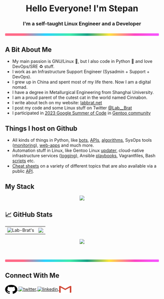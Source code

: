 <h1 align="center"> Hello Everyone! I'm Stepan</h1>

<h3 align="center"> I'm a self-taught Linux Engineer and a Developer </h3>
<p><a href="https://labbrat.net/blog/rainbow/"><img src="https://github.com/ArshErgon/ArshErgon/blob/main/assets/header/lineBar.png" width="100%" height="8px"/></a></p>


## A Bit About Me

* My main passion is GNU/Linux 🐧, but I also code in Python 🐍 and love DevOps/SRE ♻ stuff.
* I work as an Infrastructure Support Engineer (Sysadmin + Support + DevOps).
* I grew up in China and spent most of my life there. Now I am a digital nomad.
* I have a degree in Metallurgical Engineering from Shanghai University.
* I am a proud parent of the cutest cat in the world named Cinnabon.
* I write about tech on my website: [labbrat.net](https://labbrat.net)
* I post my code and some Linux stuff on Twitter [@Lab__Brat](https://twitter.com/Lab__Brat)
* I participated in [2023 Google Summer of Code](https://summerofcode.withgoogle.com/programs/2023/projects/GeVkDHOA) in [Gentoo community](https://blogs.gentoo.org/gsoc/2023/08/27/final-report-automated-gentoo-system-updater/)

## Things I host on Github
* All kinds of things in Python, like [bots](https://github.com/Lab-Brat/pebbles_bot), [APIs](https://github.com/Lab-Brat/shell_notes), [algorithms](https://github.com/Lab-Brat/tsp), SysOps tools ([monitoring](https://github.com/Lab-Brat/pyLookout)), [web-apps](https://github.com/Lab-Brat/flask_masque) and much more.
* Automation stuff in Linux, like Gentoo Linux [updater](https://github.com/Lab-Brat/gentoo_update), cloud-native infrastructure services ([logging](https://github.com/Lab-Brat/rsyslog_server)), Ansible [playbooks](https://github.com/Lab-Brat/ansible), Vagrantfiles, Bash [scripts](https://github.com/Lab-Brat/linux_scripts) etc.
* [Cheat sheets](https://github.com/Lab-Brat/cheatsheets) on a variety of different topics that are also available via a public [API](https://github.com/Lab-Brat/shell_notes).

## My Stack
<p align="center">
  <a href="https://skillicons.dev">
    <img src="https://skillicons.dev/icons?i=linux,vim,py,bash,rust,git,ansible,jenkins,githubactions,github,gitlab,kubernetes,docker,gcp,aws,postgres,cloudflare,nginx,flutter,js,html,css&perline=11" />
  </a>
</p>

## &#x1f4c8; GitHub Stats
<table align="center">
  <tr>
    <td>
      <a ><img align="center" src="https://github-readme-stats.vercel.app/api?username=Lab-Brat&show_icons=true&include_all_commits=true&show_icons=true&theme=swift&hide_border=true" alt=Lab-Brat's github stats" height="200" /></a>
    </td>
    <td>
      <a><img align="center" src="https://github-readme-stats.vercel.app/api/top-langs/?username=Lab-Brat&layout=compact&langs_count=8&count_private=true&theme=swift&hide_border=true" height="200"/></a>
    </td>
  </tr>
</table>

<p align="center">
  <img align="center" src="https://github-readme-streak-stats.herokuapp.com/?user=Lab-Brat&&hide_border=true" />
</p>
<br>

<p><a href="https://labbrat.net/blog/rainbow/"><img src="https://github.com/ArshErgon/ArshErgon/blob/main/assets/header/lineBar.png" width="100%" height="8px"/></a></p>

## Connect With Me

<p align="left">
  <a href="https://www.github.com/Lab-Brat" target="_blank">
    <img align="center" src="https://raw.githubusercontent.com/sagarchoudhary96/sagarchoudhary96/main/icons/github.svg" alt="github" height="30" width="40" />
  </a>
  <a href="https://twitter.com/Lab__Brat" target="_blank">
    <img align="center" src="https://raw.githubusercontent.com/rahuldkjain/github-profile-readme-generator/master/src/images/icons/Social/twitter.svg" alt="twitter" height="30" width="40" />
  </a>
  <a href="https://www.linkedin.com/in/stepan-kulikov-v/" target="_blank">
    <img align="center" src="https://raw.githubusercontent.com/rahuldkjain/github-profile-readme-generator/master/src/images/icons/Social/linked-in-alt.svg" alt="linkedin" height="30" width="40" />
  </a>
  <a href="mailto:labbrat_social@pm.me" target="_blank">
    <img align="center" src="https://raw.githubusercontent.com/sagarchoudhary96/sagarchoudhary96/main/icons/gmail.svg" alt="gmail" height="30" width="40" />
  </a>
</p>
<br>
